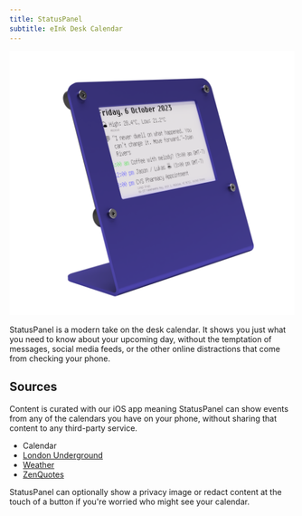```yaml
---
title: StatusPanel
subtitle: eInk Desk Calendar
---
```


![](images/statuspanel.png)

<p class="info">
    StatusPanel is a modern take on the desk calendar. It shows you just what you need to know about your upcoming day, without the temptation of messages, social media feeds, or the other online distractions that come from checking your phone.
</p>

## Sources

Content is curated with our iOS app meaning StatusPanel can show events from any of the calendars you have on your phone, without sharing that content to any third-party service.

<ul>
    <li><div class="character spiral-calendar"></div> Calendar</li>
    <li><div class="character metro"></div> <a href="https://tfl.gov.uk/modes/tube/">London Underground</a></li>
    <li><div class="character cloud-with-rain"></div> <a href="https://apps.apple.com/us/app/weather/id1069513131">Weather</a></li>
    <li><div class="character speech-balloon"></div> <a href="https://zenquotes.io">ZenQuotes</a></li>
</ul>

StatusPanel can optionally show a privacy image or redact content at the touch of a button if you're worried who might see your calendar.

